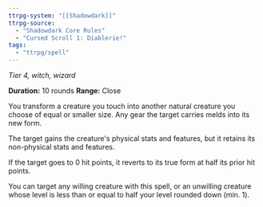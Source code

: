 ```yaml
---
ttrpg-system: "[[Shadowdark]]"
ttrpg-source: 
  - "Shadowdark Core Rules"
  - "Cursed Scroll 1: Diablerie!"
tags:
  - "ttrpg/spell"
---
```

*Tier 4, witch, wizard*

**Duration:** 10 rounds
**Range:** Close

You transform a creature you touch into another natural creature you choose of equal or smaller size. Any gear the target carries melds into its new form.

The target gains the creature's physical stats and features, but it retains its non-physical stats and features.

If the target goes to 0 hit points, it reverts to its true form at half its prior hit points.

You can target any willing creature with this spell, or an unwilling creature whose level is less than or equal to half your level rounded down (min. 1).


